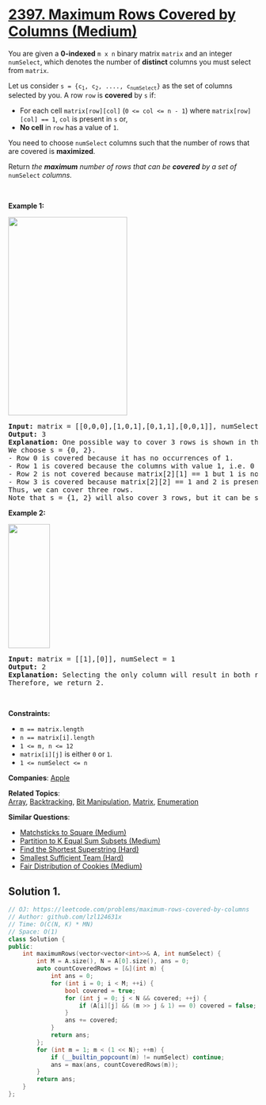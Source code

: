 # [2397. Maximum Rows Covered by Columns (Medium)](https://leetcode.com/problems/maximum-rows-covered-by-columns)

<p>You are given a <strong>0-indexed</strong> <code>m x n</code> binary matrix <code>matrix</code> and an integer <code>numSelect</code>, which denotes the number of <strong>distinct</strong> columns you must select from <code>matrix</code>.</p>
<p>Let us consider <code>s = {c<sub>1</sub>, c<sub>2</sub>, ...., c<sub>numSelect</sub>}</code> as the set of columns selected by you. A row <code>row</code> is <strong>covered</strong> by <code>s</code> if:</p>
<ul>
	<li>For each cell <code>matrix[row][col]</code> (<code>0 &lt;= col &lt;= n - 1</code>) where <code>matrix[row][col] == 1</code>, <code>col</code> is present in <code>s</code> or,</li>
	<li><strong>No cell</strong> in <code>row</code> has a value of <code>1</code>.</li>
</ul>
<p>You need to choose <code>numSelect</code> columns such that the number of rows that are covered is <strong>maximized</strong>.</p>
<p>Return <em>the <strong>maximum</strong> number of rows that can be <strong>covered</strong> by a set of </em><code>numSelect</code><em> columns.</em></p>
<p>&nbsp;</p>
<p><strong class="example">Example 1:</strong></p>
<img alt="" src="https://assets.leetcode.com/uploads/2022/07/14/rowscovered.png" style="width: 240px; height: 400px;">
<pre><strong>Input:</strong> matrix = [[0,0,0],[1,0,1],[0,1,1],[0,0,1]], numSelect = 2
<strong>Output:</strong> 3
<strong>Explanation:</strong> One possible way to cover 3 rows is shown in the diagram above.
We choose s = {0, 2}.
- Row 0 is covered because it has no occurrences of 1.
- Row 1 is covered because the columns with value 1, i.e. 0 and 2 are present in s.
- Row 2 is not covered because matrix[2][1] == 1 but 1 is not present in s.
- Row 3 is covered because matrix[2][2] == 1 and 2 is present in s.
Thus, we can cover three rows.
Note that s = {1, 2} will also cover 3 rows, but it can be shown that no more than three rows can be covered.
</pre>
<p><strong class="example">Example 2:</strong></p>
<img alt="" src="https://assets.leetcode.com/uploads/2022/07/14/rowscovered2.png" style="height: 250px; width: 84px;">
<pre><strong>Input:</strong> matrix = [[1],[0]], numSelect = 1
<strong>Output:</strong> 2
<strong>Explanation:</strong> Selecting the only column will result in both rows being covered since the entire matrix is selected.
Therefore, we return 2.
</pre>
<p>&nbsp;</p>
<p><strong>Constraints:</strong></p>
<ul>
	<li><code>m == matrix.length</code></li>
	<li><code>n == matrix[i].length</code></li>
	<li><code>1 &lt;= m, n &lt;= 12</code></li>
	<li><code>matrix[i][j]</code> is either <code>0</code> or <code>1</code>.</li>
	<li><code>1 &lt;= numSelect&nbsp;&lt;= n</code></li>
</ul>

**Companies**:
[Apple](https://leetcode.com/company/apple)

**Related Topics**:  
[Array](https://leetcode.com/tag/array/), [Backtracking](https://leetcode.com/tag/backtracking/), [Bit Manipulation](https://leetcode.com/tag/bit-manipulation/), [Matrix](https://leetcode.com/tag/matrix/), [Enumeration](https://leetcode.com/tag/enumeration/)

**Similar Questions**:
* [Matchsticks to Square (Medium)](https://leetcode.com/problems/matchsticks-to-square/)
* [Partition to K Equal Sum Subsets (Medium)](https://leetcode.com/problems/partition-to-k-equal-sum-subsets/)
* [Find the Shortest Superstring (Hard)](https://leetcode.com/problems/find-the-shortest-superstring/)
* [Smallest Sufficient Team (Hard)](https://leetcode.com/problems/smallest-sufficient-team/)
* [Fair Distribution of Cookies (Medium)](https://leetcode.com/problems/fair-distribution-of-cookies/)

## Solution 1.

```cpp
// OJ: https://leetcode.com/problems/maximum-rows-covered-by-columns
// Author: github.com/lzl124631x
// Time: O(C(N, K) * MN)
// Space: O(1)
class Solution {
public:
    int maximumRows(vector<vector<int>>& A, int numSelect) {
        int M = A.size(), N = A[0].size(), ans = 0;
        auto countCoveredRows = [&](int m) {
            int ans = 0;
            for (int i = 0; i < M; ++i) {
                bool covered = true;
                for (int j = 0; j < N && covered; ++j) {
                    if (A[i][j] && (m >> j & 1) == 0) covered = false;
                }
                ans += covered;
            }
            return ans;
        };
        for (int m = 1; m < (1 << N); ++m) {
            if (__builtin_popcount(m) != numSelect) continue;
            ans = max(ans, countCoveredRows(m));
        }
        return ans;
    }
};
```